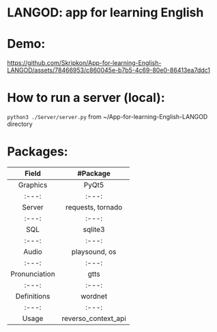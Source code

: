 # LANGOD: app for learning English

# Demo:

https://github.com/Skripkon/App-for-learning-English-LANGOD/assets/78466953/c860045e-b7b5-4c69-80e0-86413ea7ddc1

# How to run a server (local):

```python3 ./Server/server.py``` from ~/App-for-learning-English-LANGOD directory

# Packages:

| Field         | #Package              |
| :---:         | :---:                 |
| Graphics      | PyQt5                 |
| :---:         | :---:                 |
| Server        | requests, tornado     |
| :---:         | :---:                 |
| SQL           | sqlite3               |
| :---:         | :---:                 |
| Audio         | playsound, os         |
| :---:         | :---:                 |
| Pronunciation | gtts                  |
| :---:         | :---:                 |
| Definitions   | wordnet               |
| :---:         | :---:                 |
| Usage         | reverso_context_api   |

